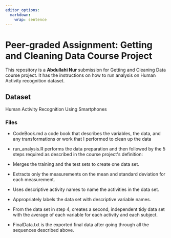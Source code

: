```yaml
---
editor_options: 
  markdown: 
    wrap: sentence
---
```


# Peer-graded Assignment: Getting and Cleaning Data Course Project

This repository is a **Abdullahi Nur** submission for Getting and Cleaning Data course project.
It has the instructions on how to run analysis on Human Activity recognition dataset.

## Dataset

Human Activity Recognition Using Smartphones

### Files

-   CodeBook.md a code book that describes the variables, the data, and any transformations or work that I performed to clean up the data

-   run_analysis.R performs the data preparation and then followed by the 5 steps required as described in the course project's definition:

-   Merges the training and the test sets to create one data set.

-   Extracts only the measurements on the mean and standard deviation for each measurement.

-   Uses descriptive activity names to name the activities in the data set.

-    Appropriately labels the data set with descriptive variable names.

-   From the data set in step 4, creates a second, independent tidy data set with the average of each variable for each activity and each subject.

-    FinalData.txt is the exported final data after going through all the sequences described above.
